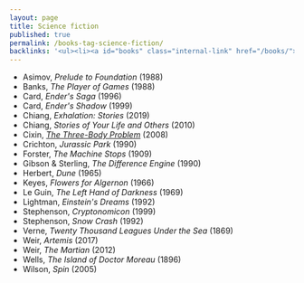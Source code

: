 ```yaml
---
layout: page
title: Science fiction
published: true
permalink: /books-tag-science-fiction/
backlinks: '<ul><li><a id="books" class="internal-link" href="/books/">Books</a></li></ul>'
---
```


* Asimov, _Prelude to Foundation_ (1988) 
* Banks, _The Player of Games_ (1988) 
* Card, _Ender's Saga_ (1996) 
* Card, _Ender's Shadow_ (1999) 
* Chiang, _Exhalation: Stories_ (2019) 
* Chiang, _Stories of Your Life and Others_ (2010) 
* Cixin, _<a id="cixin-three-body-problem" class="internal-link" href="/cixin-three-body-problem/">The Three-Body Problem</a>_ (2008) 
* Crichton, _Jurassic Park_ (1990) 
* Forster, _The Machine Stops_ (1909) 
* Gibson & Sterling, _The Difference Engine_ (1990) 
* Herbert, _Dune_ (1965) 
* Keyes, _Flowers for Algernon_ (1966) 
* Le Guin, _The Left Hand of Darkness_ (1969) 
* Lightman, _Einstein's Dreams_ (1992) 
* Stephenson, _Cryptonomicon_ (1999) 
* Stephenson, _Snow Crash_ (1992) 
* Verne, _Twenty Thousand Leagues Under the Sea_ (1869) 
* Weir, _Artemis_ (2017) 
* Weir, _The Martian_ (2012) 
* Wells, _The Island of Doctor Moreau_ (1896) 
* Wilson, _Spin_ (2005) 

